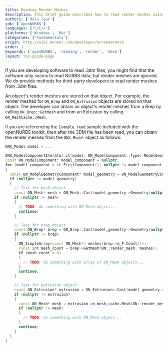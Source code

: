 ```yaml
---
title: Reading Render Meshes
description: This brief guide describes how to read render meshes using the openNURBS toolkit.
authors: ['dale_lear']
sdk: ['openNURBS']
languages: ['C/C++']
platforms: ['Windows', 'Mac']
categories: ['Fundamentals']
origin: http://wiki.mcneel.com/developer/onrendermesh
order: 1
keywords: ['openNURBS', 'reading', 'render', 'mesh']
layout: toc-guide-page
---
```


 
If you are developing software to read .3dm files, you might find that the software only *seems* to read NURBS data; but render meshes are ignored.  We do provide methods for third-party developers to read render meshes from .3dm files.

An object's render meshes are stored on that object. For example, the render meshes for `ON_Brep` and `ON_Extrusion` objects are stored on that object. The developer can obtain an object's render meshes from a Brep by calling `ON_Brep::GetMesh` and from an Extrusion by calling `ON_MeshCache::Mesh`.

If you are referencing the `Example_read` sample included with the openNURBS toolkit, then after the 3DM file has been read, you can obtain the render meshes from the `ONX_Model` object as follows:

```cpp
ONX_Model model = ...

ONX_ModelComponentIterator it(model, ON_ModelComponent::Type::ModelGeometry);
const ON_ModelComponent* model_component = nullptr;
for (model_component = it.FirstComponent(); nullptr != model_component; model_component = it.NextComponent())
{
  const ON_ModelGeometryComponent* model_geometry = ON_ModelGeometryComponent::Cast(model_component);
  if (nullptr != model_geometry)
  {
    // Test for mesh object
    const ON_Mesh* mesh = ON_Mesh::Cast(model_geometry->Geometry(nullptr));
    if (nullptr != mesh)
    {
      // TODO: do something with ON_Mesh object...
      continue;
    }

    // Test for Brep object
    const ON_Brep* brep = ON_Brep::Cast(model_geometry->Geometry(nullptr));
    if (nullptr != brep)
    {
      ON_SimpleArray<const ON_Mesh*> meshes(brep->m_F.Count());
      const int mesh_count = brep->GetMesh(ON::render_mesh, meshes);
      if (mesh_count > 0)
      {
        // TODO: do something with array of ON_Mesh objects...
      }
      continue;
    }

    // Test for extrusion object
    const ON_Extrusion* extrusion = ON_Extrusion::Cast(model_geometry->Geometry(nullptr));
    if (nullptr != extrusion)
    {
      const ON_Mesh* mesh = extrusion->m_mesh_cache.Mesh(ON::render_mesh);
      if (nullptr != mesh)
      {
        // TODO: do something with ON_Mesh object...
      }
      continue;
    }
  }
}
```
